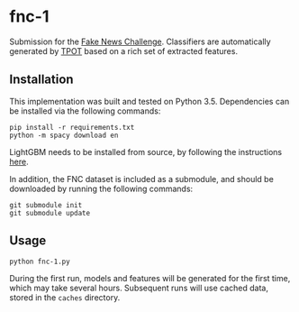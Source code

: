 # fnc-1
Submission for the [Fake News Challenge](http://www.fakenewschallenge.org).
Classifiers are automatically generated by [TPOT](https://rhiever.github.ip/tpot) based on a rich set of extracted features.

## Installation
This implementation was built and tested on Python 3.5. Dependencies can be installed via the following commands:
```
pip install -r requirements.txt
python -m spacy download en
```

LightGBM needs to be installed from source, by following the instructions [here](https://github.com/Microsoft/LightGBM/tree/master/python-package).

In addition, the FNC dataset is included as a submodule, and should be downloaded by running the following commands:
```
git submodule init
git submodule update
```

## Usage
```
python fnc-1.py
```
During the first run, models and features will be generated for the first time, which may take several hours. Subsequent runs will use cached data, stored in the `caches` directory.
